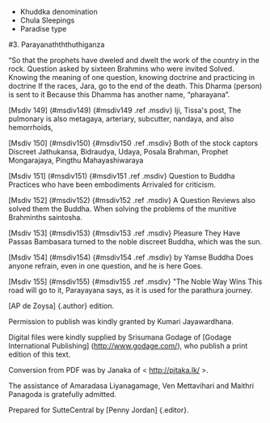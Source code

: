- Khuddka denomination
- Chula Sleepings
- Paradise type

#3. Parayanathththuthiganza

“So that the prophets have dweled and dwelt the work of the country in the rock.
Question asked by sixteen Brahmins who were invited
Solved. Knowing the meaning of one question, knowing doctrine and practicing in doctrine
If the races, Jara, go to the end of the death. This Dharma (person) is sent to it
Because this Dhamma has another name, “pharayana”.

[Msdiv 149] (#msdiv149) {#msdiv149 .ref .msdiv} Iji, Tissa's post,
The pulmonary is also metagaya, arteriary, subcutter, nandaya, and also hemorrhoids,

[Msdiv 150] (#msdiv150) {#msdiv150 .ref .msdiv} Both of the stock captors
Discreet Jathukansa, Bidraudya, Udaya, Posala Brahman, Prophet
Mongarajaya, Pingthu Mahayashiwaraya

[Msdiv 151] (#msdiv151) {#msdiv151 .ref .msdiv}
Question to Buddha Practices who have been embodiments
Arrivaled for criticism.

[Msdiv 152] (#msdiv152) {#msdiv152 .ref .msdiv} A Question
Reviews also solved them the Buddha. When solving the problems of the munitive
Brahminths saintosha.

[Msdiv 153] (#msdiv153) {#msdiv153 .ref .msdiv} Pleasure They Have Passas
Bambasara turned to the noble discreet Buddha, which was the sun.

[Msdiv 154] (#msdiv154) {#msdiv154 .ref .msdiv} by Yamse Buddha
Does anyone refrain, even in one question, and he is here
Goes.

[Msdiv 155] (#msdiv155) {#msdiv155 .ref .msdiv} "The Noble Way Wins
This road will go to it, Parayayana says, as it is used for the parathura journey.

[AP de Zoysa] {.author} edition.

Permission to publish was kindly granted by Kumari Jayawardhana.

Digital files were kindly supplied by Srisumana Godage of [Godage
International Publishing] (http://www.godage.com/), who publish a print
edition of this text.

Conversion from PDF was by Janaka of < http://pitaka.lk/ >.

The assistance of Amaradasa Liyanagamage, Ven Mettavihari and Maithri
Panagoda is gratefully admitted.

Prepared for SutteCentral by [Penny Jordan] {.editor}.